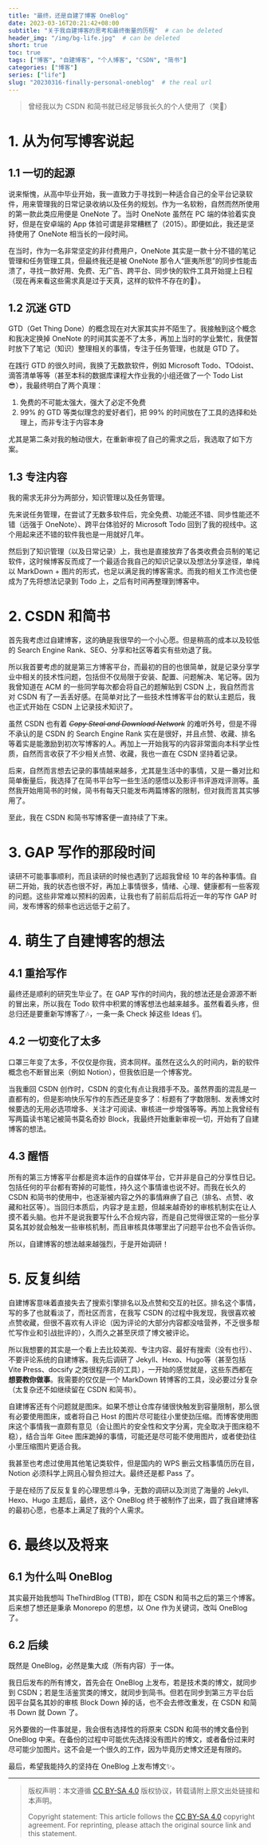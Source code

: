 ```yaml
---
title: "最终，还是自建了博客 OneBlog"
date: 2023-03-16T20:21:42+08:00
subtitle: "关于我自建博客的思考和最终衡量的历程"  # can be deleted
header_img: "/img/bg-life.jpg"  # can be deleted
short: true
toc: true
tags: ["博客", "自建博客", "个人博客", "CSDN", "简书"]
categories: ["博客"]
series: ["life"]
slug: "20230316-finally-personal-oneblog"  # the real url
---
```


> 曾经我以为 CSDN 和简书就已经足够我长久的个人使用了（笑🤣）

# 1. 从为何写博客说起

## 1.1 一切的起源

说来惭愧，从高中毕业开始，我一直致力于寻找到一种适合自己的全平台记录软件，用来管理我的日常记录收纳以及任务的规划。作为一名软粉，自然而然所使用的第一款此类应用便是 OneNote 了。当时 OneNote 虽然在 PC 端的体验着实良好，但是在安卓端的 App 体验可谓是非常糟糕了（2015）。即便如此，我还是坚持使用了 OneNote 相当长的一段时间。

在当时，作为一名非常坚定的非付费用户，OneNote 其实是一款十分不错的笔记管理和任务管理工具，但最终我还是被 OneNote 那令人“匪夷所思”的同步性能击溃了，寻找一款好用、免费、无广告、跨平台、同步快的软件工具开始提上日程（现在再来看这些需求真是过于天真，这样的软件不存在的🤣）。

## 1.2 沉迷 GTD

GTD（Get Thing Done）的概念现在对大家其实并不陌生了。我接触到这个概念和我决定换掉 OneNote 的时间其实差不了太多，再加上当时的学业繁忙，我便暂时放下了笔记（知识）整理相关的事情，专注于任务管理，也就是 GTD 了。

在践行 GTD 的很久时间，我换了无数款软件，例如 Microsoft Todo、TOdoist、滴答清单等等（甚至本科的数据库课程大作业我的小组还做了一个 Todo List 😎），我最终明白了两个真理：
1. 免费的不可能太强大，强大了必定不免费
2. 99% 的 GTD 等类似理念的爱好者们，把 99% 的时间放在了工具的选择和处理上，而非专注于内容本身

尤其是第二条对我的触动很大，在重新审视了自己的需求之后，我选取了如下方案。

## 1.3 专注内容

我的需求无非分为两部分，知识管理以及任务管理。

先来说任务管理，在尝试了无数多软件后，完全免费、功能还不错、同步性能还不错（远强于 OneNote）、跨平台体验好的 Microsoft Todo 回到了我的视线中。这个用起来还不错的软件我也是一用就好几年。

然后到了知识管理（以及日常记录）上，我也是直接放弃了各类收费会员制的笔记软件，这时候博客反而成了一个最适合我自己的知识记录以及想法分享途径，单纯以 MarkDown + 图片的形式，也足以满足我的博客需求。而我的相关工作流也便成为了先将想法记录到 Todo 上，之后有时间再整理到博客中。


# 2. CSDN 和简书

首先我考虑过自建博客，这的确是我很早的一个小心愿。但是稍高的成本以及较低的 Search Engine Rank、SEO、分享和社区等着实有些劝退了我。

所以我首要考虑的就是第三方博客平台，而最初的目的也很简单，就是记录分享学业中相关的技术性问题，包括但不仅局限于安装、配置、问题解决、笔记等。因为我曾知道在 ACM 的一些同学每次都会将自己的题解贴到 CSDN 上，我自然而言对 CSDN 有了一丢丢好感。在简单对比了一些技术性博客平台的默认主题后，我也正式开始在 CSDN 上记录技术知识了。

虽然 CSDN 也有着 ~~*Copy Steal and Download Network*~~ 的难听外号，但是不得不承认的是 CSDN 的 Search Engine Rank 实在是很好，并且点赞、收藏、排名等着实是能激励到初次写博客的人。再加上一开始我写的内容非常面向本科学业性质，自然而言收获了不少相关点赞、收藏，我也一直在 CSDN 坚持着记录。

后来，自然而言想去记录的事情越来越多，尤其是生活中的事情，又是一番对比和简单衡量后，我选择了在简书平台写一些生活的感悟以及影评书评游戏评测等。虽然我开始用简书的时候，简书有每天只能发布两篇博客的限制，但对我而言其实够用了。

至此，我在 CSDN 和简书写博客便一直持续了下来。


# 3. GAP 写作的那段时间

读研不可能事事顺利，而且读研的时候也遇到了远超我曾经 10 年的各种事情。自研二开始，我的状态也很不好，再加上事情很多，情绪、心理、健康都有一些客观的问题。这些非常难以预料的因素，让我也有了前前后后将近一年的写作 GAP 时间，发布博客的频率也远远低于之前了。

# 4. 萌生了自建博客的想法

## 4.1 重拾写作

最终还是顺利的研究生毕业了。在 GAP 写作的时间内，我的想法还是会源源不断的冒出来，所以我在 Todo 软件中积累的博客想法也越来越多。虽然看着头疼，但总归还是要重新写博客了🎶，一条一条 Check 掉这些 Ideas 们。

## 4.2 一切变化了太多

口罩三年变了太多，不仅仅是你我，资本同样。虽然在这么久的时间内，新的软件概念也不断冒出来（例如 Notion），但我依旧是一个博客党。

当我重回 CSDN 创作时，CSDN 的变化有点让我措手不及。虽然界面的混乱是一直都有的，但是影响快乐写作的东西还是变多了：标题有了字数限制、发表博文时候要选的无用必选项增多、关注才可阅读、审核进一步增强等等。再加上我曾经有写两篇读书笔记被简书莫名奇妙 Block，我最终开始重新审视一切，开始有了自建博客的想法。

## 4.3 醒悟

所有的第三方博客平台都是资本运作的自媒体平台，它并非是自己的分享性日记。包括任何的平台都有寄掉的可能性，持久这个事情谁也说不好。而我在长久的 CSDN 和简书的使用中，也逐渐被内容之外的事情麻痹了自己（排名、点赞、收藏和社区等）。当回归本质后，内容才是主题，但越来越奇妙的审核机制实在让人摸不着头脑。也并不是说我要写什么不合规内容，而是自己觉得很正常的一些分享莫名其妙就会触发一些审核机制，而且审核具体哪里出了问题平台也不会告诉你。

所以，自建博客的想法越来越强烈，于是开始调研！

# 5. 反复纠结

自建博客意味着直接失去了搜索引擎排名以及点赞和交互的社区。排名这个事情，写的多了也就看淡了，而社区而言，在我写 CSDN 的过程中我发现，我很喜欢被点赞收藏，但很不喜欢有人评论（因为评论的大部分内容都没啥营养，不乏很多帮忙写作业和引战批评的），久而久之甚至厌烦了博文被评论。

所以我想要的其实是一个看上去比较美观、专注内容、最好有搜索（没有也行）、不要评论系统的自建博客。我先后调研了 Jekyll、Hexo、Hugo等（甚至包括 Vite Press、docsify 之类很程序员的工具），一开始的感觉就是，这些东西都在**想要教你做事**。我需要的仅仅是一个 MarkDown 转博客的工具，没必要过分复杂（太复杂还不如继续留在 CSDN 和简书）。

自建博客还有个问题就是图床。如果不想让仓库存储很快触发到容量限制，那么很有必要使用图床，或者将自己 Host 的图片尽可能往小里使劲压缩。而博客使用图床这个事情我一直颇有意见（会让图片的安全性和文字分离，完全取决于图床稳不稳），结合当年 Gitee 图床跪掉的事情，可能还是尽可能不使用图片，或者使劲往小里压缩图片更适合我。

我甚至也考虑过使用其他笔记类软件，但是国内的 WPS 删云文档事情历历在目，Notion 必须科学上网且心智负担过大。最终还是都 Pass 了。

于是在经历了反反复复的心理思想斗争，无数的调研以及浏览了海量的 Jekyll、Hexo、Hugo 主题后，最终，这个 OneBlog 终于被制作了出来，圆了我自建博客的最初心愿，也基本上满足了我的个人需求。

# 6. 最终以及将来

## 6.1 为什么叫 OneBlog

其实最开始我想叫 TheThirdBlog (TTB)，即在 CSDN 和简书之后的第三个博客。后来想了想还是秉承 Monorepo 的思想，以 One 作为关键词，改叫 OneBlog 了。

## 6.2 后续

既然是 OneBlog，必然是集大成（所有内容）于一体。

我日后发布的所有博文，首先会在 OneBlog 上发布，若是技术类的博文，就同步到 CSDN；若是生活鉴赏类的博文，就同步到简书。但若在同步到第三方平台后因平台莫名其妙的审核 Block Down 掉的话，也不会去修改重发，在 CSDN 和简书 Down 就 Down 了。

另外要做的一件事就是，我会很有选择性的将原来 CSDN 和简书的博文备份到 OneBlog 中来。在备份的过程中可能优先选择没有图片的博文，或者备份过来时尽可能少加图片。这不会是一个很久的工作，因为毕竟历史博文还是有限的。

最后，希望我能持久的坚持在 OneBlog 上发布博文✨。

---

> 版权声明：本文遵循 [CC BY-SA 4.0](https://creativecommons.org/licenses/by-sa/4.0/deed.zh) 版权协议，转载请附上原文出处链接和本声明。
>
> Copyright statement: This article follows the [CC BY-SA 4.0](https://creativecommons.org/licenses/by-sa/4.0/deed.en) copyright agreement. For reprinting, please attach the original source link and this statement.
